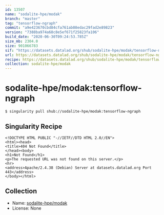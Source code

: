 ```yaml
---
id: 13507
name: "sodalite-hpe/modak"
branch: "master"
tag: "tensorflow-ngraph"
commit: "a9e423670cbd84cfa761ab08edac29fad2e89823"
version: "7388ba974a68c8e5ef671f25823fa106"
build_date: "2020-06-30T09:24:53.785Z"
size_mb: 2304.0
size: 901066783
sif: "https://datasets.datalad.org/shub/sodalite-hpe/modak/tensorflow-ngraph/2020-06-30-a9e42367-7388ba97/7388ba974a68c8e5ef671f25823fa106.sif"
url: https://datasets.datalad.org/shub/sodalite-hpe/modak/tensorflow-ngraph/2020-06-30-a9e42367-7388ba97/
recipe: https://datasets.datalad.org/shub/sodalite-hpe/modak/tensorflow-ngraph/2020-06-30-a9e42367-7388ba97/Singularity
collection: sodalite-hpe/modak
---
```


# sodalite-hpe/modak:tensorflow-ngraph

```bash
$ singularity pull shub://sodalite-hpe/modak:tensorflow-ngraph
```

## Singularity Recipe

```singularity
<!DOCTYPE HTML PUBLIC "-//IETF//DTD HTML 2.0//EN">
<html><head>
<title>404 Not Found</title>
</head><body>
<h1>Not Found</h1>
<p>The requested URL was not found on this server.</p>
<hr>
<address>Apache/2.4.38 (Debian) Server at datasets.datalad.org Port 443</address>
</body></html>
```

## Collection

 - Name: [sodalite-hpe/modak](https://github.com/sodalite-hpe/modak)
 - License: None

